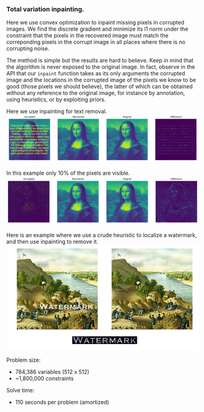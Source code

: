 ### Total variation inpainting.
Here we use convex optimization to inpaint missing pixels in corrupted images.
We find the discrete gradient and minimize its l1 norm under the constraint
that the pixels in the recovered image must match the correponding pixels in
the corrupt image in all places where there is no corrupting noise.

The method is simple but the results are hard to believe. Keep in mind 
that the algorithm is never exposed to the original image. In fact, 
observe in the API that our `inpaint` function takes as its only 
arguments the corrupted image and the locations in the corrupted image 
of the pixels we know to be good (those pixels we should believe), 
the latter of which can be obtained without any reference to the 
original image, for instance by annotation, using heuristics, 
or by exploiting priors. 

Here we use inpainting for text removal.
![Text](./images/readme/mona_lisa_text_results.png)

In this example only 10% of the pixels are visible.
![Noise](./images/readme/mona_lisa_noisy_results.png)

Here is an example where we use a crude heuristic to 
localize a watermark, and then use inpainting to remove it.
![Watermark](./images/readme/watermark_results.png)

Problem size: 
- 784,386 variables (512 x 512)
- ~1,800,000 constraints

Solve time: 
- 110 seconds per problem (amortized)
